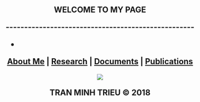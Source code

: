 <p align="center">
    <h2 align="center">WELCOME TO MY PAGE

<p align="center"> ---------------------------------------------------</p>

*

<p align="center">
    <b><a href="https://tmtvaa.github.io/about.html">About Me</a></b>
    |
    <b><a href="https://tmtvaa.github.io/research.html">Research</a></b>
    |
    <b><a href="https://tmtvaa.github.io/documents.html">Documents</a></b>
    |
    <b><a href="https://tmtvaa.github.io/publications.html">Publications</a></b>
</p>

<p align="center">
    <img src="https://c1.staticflickr.com/2/1478/25716336774_919f2fe1a2_b.jpg" />
</p>
TRAN MINH TRIEU © 2018
